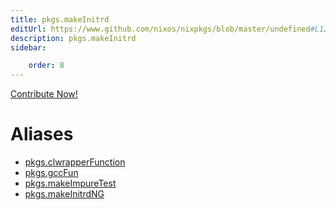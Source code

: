 ```yaml
---
title: pkgs.makeInitrd
editUrl: https://www.github.com/nixos/nixpkgs/blob/master/undefined#L125C35
description: pkgs.makeInitrd
sidebar:

    order: 8
---
```


<a href="https://www.github.com/nixos/nixpkgs/blob/master/undefined#L125C35">Contribute Now!</a>


# Aliases

- [pkgs.clwrapperFunction](/nix-doc-comments/reference/pkgs/pkgs-clwrapperfunction)
- [pkgs.gccFun](/nix-doc-comments/reference/pkgs/pkgs-gccfun)
- [pkgs.makeImpureTest](/nix-doc-comments/reference/pkgs/pkgs-makeimpuretest)
- [pkgs.makeInitrdNG](/nix-doc-comments/reference/pkgs/pkgs-makeinitrdng)


